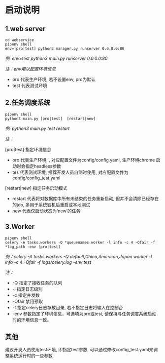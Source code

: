 # 启动说明
## 1.web server
```
cd webservice
pipenv shell
env=[pro|test] python3 manager.py runserver 0.0.0.0:80
```
*例: env=test python3 main.py runserver 0.0.0.0:80* 

*注：env用以配置环境信息*
- pro 代表生产环境, 若不设置env, pro为默认
- test 代表测试环境


## 2.任务调度系统
```
pipenv shell
python3 main.py [pro|test]  [restart|new]
```
*例: python3 main.py test restart* 

*注：*

[pro|test] 指定环境信息 
- pro 代表生产环境, , 对应配置文件为config/config.yaml, 生产环境chrome 启动时会指定headless参数
- tes 代表测试环境, 推荐开发人员自测时使用, 对应配置文件为config/config_test.yaml  

[restart|new] 指定任务启动模式
- restart 代表将对数据库中所有未结束的任务重新启动, 但并不会清除已经存在的job, 多用于系统宕机后重启或本地测试
- new 代表仅启动状态为‘new’的任务 

## 3.Worker
```
pipenv shell
celery -A tasks.workers -Q *queuenames worker -l info -c 4 -Ofair -f *log_path -env [pro|test]
```
*例：celery -A tasks.workers -Q default,China,American,Japan worker -l info -c 4 -Ofair -f logs/celery.log -env test*

*注：*
- -Q 指定了接收任务的队列
- -l 指定日志级别
- -c 指定并发数
- -Ofair 禁用预取
- -f 指定celery日志存放目录, 若不指定日志将输入在控制台
- -env 参数指定了环境信息，可选项为pro或test, 请保持与任务调度系统启动时的环境信息一致。

## 其他
建议开发人员使用test环境, 即指定test参数, 可以通过修改config_test.yaml来调整系统运行时的一些参数